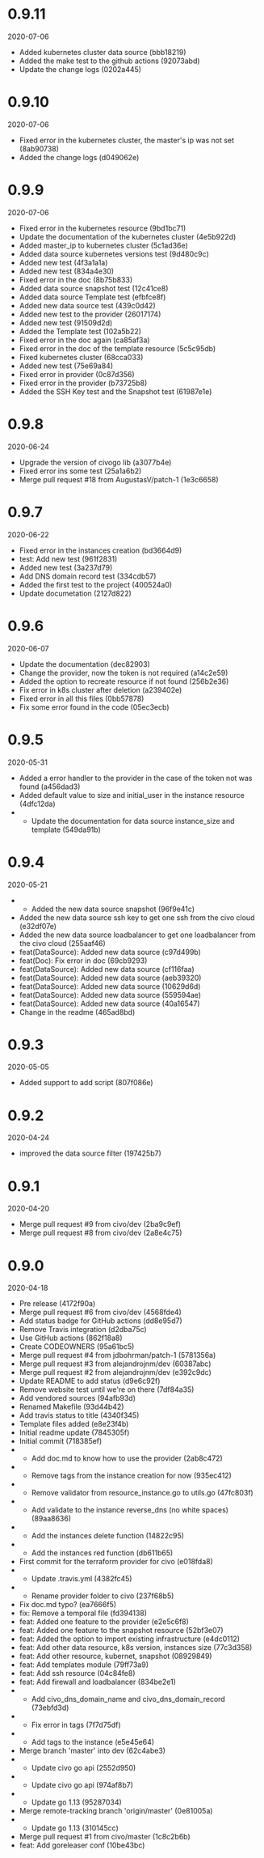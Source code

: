 
0.9.11
=============
2020-07-06

* Added kubernetes cluster data source (bbb18219)
* Added the make test to the github actions (92073abd)
* Update the change logs (0202a445)

0.9.10
=============
2020-07-06

* Fixed error in the kubernetes cluster, the master's ip was not set (8ab90738)
* Added the change logs (d049062e)

0.9.9
=============
2020-07-06

* Fixed error in the kubernetes resource (9bd1bc71)
* Update the documentation of the kubernetes cluster (4e5b922d)
* Added master_ip to kubernetes cluster (5c1ad36e)
* Added data source kubernetes versions test (9d480c9c)
* Added new test (4f3a1a1a)
* Added new test (834a4e30)
* Fixed error in the doc (8b75b833)
* Added data source snapshot test (12c41ce8)
* Added data source Template test (efbfce8f)
* Added new data source test (439c0d42)
* Added new test to the provider (26017174)
* Added new test (91509d2d)
* Added the Template test (102a5b22)
* Fixed error in the doc again (ca85af3a)
* Fixed error in the doc of the template resource (5c5c95db)
* Fixed kubernetes cluster (68cca033)
* Added new test (75e69a84)
* Fixed error in provider (0c87d356)
* Fixed error in the provider (b73725b8)
* Added the SSH Key test and the Snapshot test (61987e1e)

0.9.8
=============
2020-06-24

* Upgrade the version of civogo lib (a3077b4e)
* Fixed error ins some test (25a1a6b2)
* Merge pull request #18 from AugustasV/patch-1 (1e3c6658)

0.9.7
=============
2020-06-22

* Fixed error in the instances creation (bd3664d9)
* test: Add new test (961f2831)
* Added new test (3a237d79)
* Add DNS domain record test (334cdb57)
* Added the first test to the project (400524a0)
* Update documetation (2127d822)

0.9.6
=============
2020-06-07

* Update the documentation (dec82903)
* Change the provider, now the token is not required (a14c2e59)
* Added the option to recreate resource if not found (256b2e36)
* Fix error in k8s cluster after deletion (a239402e)
* Fixed error in all this files (0bb57878)
* Fix some error found in the code (05ec3ecb)

0.9.5
=============
2020-05-31

* Added a error handler to the provider in the case of the token not was found (a456dad3)
* Added default value to size and initial_user in the instance resource (4dfc12da)
* - Update the documentation for data source instance_size and template (549da91b)

0.9.4
=============
2020-05-21

* - Added the new data source snapshot (96f9e41c)
* Added the new data source ssh key to get one ssh from the civo cloud (e32df07e)
* Added the new data source loadbalancer to get one loadbalancer from the civo cloud (255aaf46)
* feat(DataSource): Added new data source (c97d499b)
* feat(Doc): Fix error in doc (69cb9293)
* feat(DataSource): Added new data source (cf116faa)
* feat(DataSource): Added new data source (aeb39320)
* feat(DataSource): Added new data source (10629d6d)
* feat(DataSource): Added new data source (559594ae)
* feat(DataSource): Added new data source (40a16547)
* Change in the readme (465ad8bd)

0.9.3
=============
2020-05-05

* Added support to add script (807f086e)

0.9.2
=============
2020-04-24

* improved the data source filter (197425b7)

0.9.1
=============
2020-04-20

* Merge pull request #9 from civo/dev (2ba9c9ef)
* Merge pull request #8 from civo/dev (2a8e4c75)

0.9.0
=============
2020-04-18

* Pre release (4172f90a)
* Merge pull request #6 from civo/dev (4568fde4)
* Add status badge for GitHub actions (dd8e95d7)
* Remove Travis integration (d2dba75c)
* Use GitHub actions (862f18a8)
* Create CODEOWNERS (95a61bc5)
* Merge pull request #4 from jdbohrman/patch-1 (5781356a)
* Merge pull request #3 from alejandrojnm/dev (60387abc)
* Merge pull request #2 from alejandrojnm/dev (e392c9dc)
* Update README to add status (d9e6c92f)
* Remove website test until we're on there (7df84a35)
* Add vendored sources (94afb93d)
* Renamed Makefile (93d44b42)
* Add travis status to title (4340f345)
* Template files added (e8e23f4b)
* Initial readme update (7845305f)
* Initial commit (718385ef)
* - Add doc.md to know how to use the provider (2ab8c472)
* - Remove tags from the instance creation for now (935ec412)
* - Remove validator from resource_instance.go to utils.go (47fc803f)
* - Add validate to the instance reverse_dns (no white spaces) (89aa8636)
* - Add the instances delete function (14822c95)
* - Add the instances red function (db611b65)
* First commit for the terraform provider for civo (e018fda8)
* - Update .travis.yml (4382fc45)
* - Rename provider folder to civo (237f68b5)
* Fix doc.md typo? (ea7666f5)
* fix: Remove a temporal file (fd394138)
* feat: Added one feature to the provider (e2e5c6f8)
* feat: Added one feature to the snapshot resource (52bf3e07)
* feat: Added the option to import existing infrastructure (e4dc0112)
* feat: Add other data resource, k8s version, instances size (77c3d358)
* feat: Add other resource, kubernet, snapshot (08929849)
* feat: Add templates module (79ff73a9)
* feat: Add ssh resource (04c84fe8)
* feat: Add firewall and loadbalancer (834be2e1)
* - Add civo_dns_domain_name and civo_dns_domain_record (73ebfd3d)
* - Fix error in tags (7f7d75df)
* - Add tags to the instance (e5e45e64)
* Merge branch 'master' into dev (62c4abe3)
* - Update civo go api (2552d950)
* - Update civo go api (974af8b7)
* - Update go 1.13 (95287034)
* Merge remote-tracking branch 'origin/master' (0e81005a)
* - Update go 1.13 (310145cc)
* Merge pull request #1 from civo/master (1c8c2b6b)
* feat: Add goreleaser conf (10be43bc)


